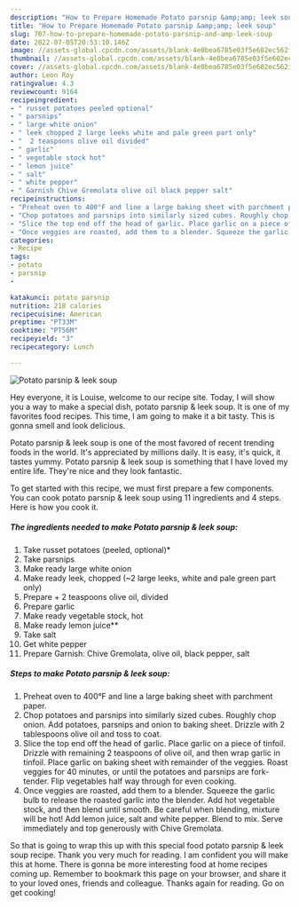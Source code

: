 ```yaml
---
description: "How to Prepare Homemade Potato parsnip &amp;amp; leek soup"
title: "How to Prepare Homemade Potato parsnip &amp;amp; leek soup"
slug: 707-how-to-prepare-homemade-potato-parsnip-and-amp-leek-soup
date: 2022-07-05T20:53:10.146Z
image: //assets-global.cpcdn.com/assets/blank-4e0bea6785e03f5e602ec562f230caae08da540cada707380b4fe1bbebba43da.png
thumbnail: //assets-global.cpcdn.com/assets/blank-4e0bea6785e03f5e602ec562f230caae08da540cada707380b4fe1bbebba43da.png
cover: //assets-global.cpcdn.com/assets/blank-4e0bea6785e03f5e602ec562f230caae08da540cada707380b4fe1bbebba43da.png
author: Leon Roy
ratingvalue: 4.3
reviewcount: 9164
recipeingredient:
- " russet potatoes peeled optional"
- " parsnips"
- " large white onion"
- " leek chopped 2 large leeks white and pale green part only"
- "  2 teaspoons olive oil divided"
- " garlic"
- " vegetable stock hot"
- " lemon juice"
- " salt"
- " white pepper"
- " Garnish Chive Gremolata olive oil black pepper salt"
recipeinstructions:
- "Preheat oven to 400°F and line a large baking sheet with parchment paper."
- "Chop potatoes and parsnips into similarly sized cubes. Roughly chop onion. Add potatoes, parsnips and onion to baking sheet. Drizzle with 2 tablespoons olive oil and toss to coat."
- "Slice the top end off the head of garlic. Place garlic on a piece of tinfoil. Drizzle with remaining 2 teaspoons of olive oil, and then wrap garlic in tinfoil. Place garlic on baking sheet with remainder of the veggies. Roast veggies for 40 minutes, or until the potatoes and parsnips are fork-tender. Flip vegetables half way through for even cooking."
- "Once veggies are roasted, add them to a blender. Squeeze the garlic bulb to release the roasted garlic into the blender. Add hot vegetable stock, and then blend until smooth. Be careful when blending, mixture will be hot! Add lemon juice, salt and white pepper. Blend to mix. Serve immediately and top generously with Chive Gremolata."
categories:
- Recipe
tags:
- potato
- parsnip
- 

katakunci: potato parsnip  
nutrition: 218 calories
recipecuisine: American
preptime: "PT33M"
cooktime: "PT56M"
recipeyield: "3"
recipecategory: Lunch

---
```



![Potato parsnip &amp; leek soup](//assets-global.cpcdn.com/assets/blank-4e0bea6785e03f5e602ec562f230caae08da540cada707380b4fe1bbebba43da.png)

Hey everyone, it is Louise, welcome to our recipe site. Today, I will show you a way to make a special dish, potato parsnip &amp; leek soup. It is one of my favorites food recipes. This time, I am going to make it a bit tasty. This is gonna smell and look delicious.

Potato parsnip &amp; leek soup is one of the most favored of recent trending foods in the world. It's appreciated by millions daily. It is easy, it's quick, it tastes yummy. Potato parsnip &amp; leek soup is something that I have loved my entire life. They're nice and they look fantastic.




To get started with this recipe, we must first prepare a few components. You can cook potato parsnip &amp; leek soup using 11 ingredients and 4 steps. Here is how you cook it.

<!--inarticleads1-->

##### The ingredients needed to make Potato parsnip &amp; leek soup:

1. Take  russet potatoes (peeled, optional)*
1. Take  parsnips
1. Make ready  large white onion
1. Make ready  leek, chopped (~2 large leeks, white and pale green part only)
1. Prepare  + 2 teaspoons olive oil, divided
1. Prepare  garlic
1. Make ready  vegetable stock, hot
1. Make ready  lemon juice**
1. Take  salt
1. Get  white pepper
1. Prepare  Garnish: Chive Gremolata, olive oil, black pepper, salt




<!--inarticleads2-->

##### Steps to make Potato parsnip &amp; leek soup:

1. Preheat oven to 400°F and line a large baking sheet with parchment paper.
1. Chop potatoes and parsnips into similarly sized cubes. Roughly chop onion. Add potatoes, parsnips and onion to baking sheet. Drizzle with 2 tablespoons olive oil and toss to coat.
1. Slice the top end off the head of garlic. Place garlic on a piece of tinfoil. Drizzle with remaining 2 teaspoons of olive oil, and then wrap garlic in tinfoil. Place garlic on baking sheet with remainder of the veggies. Roast veggies for 40 minutes, or until the potatoes and parsnips are fork-tender. Flip vegetables half way through for even cooking.
1. Once veggies are roasted, add them to a blender. Squeeze the garlic bulb to release the roasted garlic into the blender. Add hot vegetable stock, and then blend until smooth. Be careful when blending, mixture will be hot! Add lemon juice, salt and white pepper. Blend to mix. Serve immediately and top generously with Chive Gremolata.




So that is going to wrap this up with this special food potato parsnip &amp; leek soup recipe. Thank you very much for reading. I am confident you will make this at home. There is gonna be more interesting food at home recipes coming up. Remember to bookmark this page on your browser, and share it to your loved ones, friends and colleague. Thanks again for reading. Go on get cooking!
